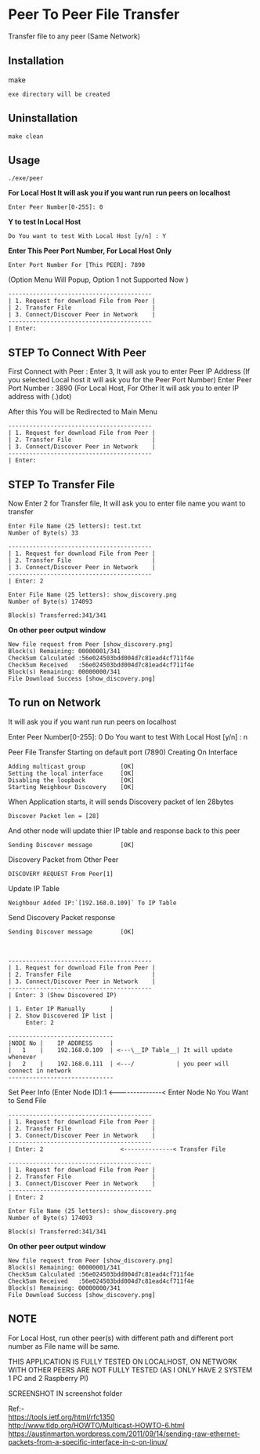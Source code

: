 # Peer To Peer File Transfer

Transfer file to any peer (Same Network)

## Installation

make
	
	exe directory will be created

## Uninstallation

    make clean

	
## Usage

    ./exe/peer

**For Local Host
It will ask you if you want run run peers on localhost**

	Enter Peer Number[0-255]: 0
    
**Y to test In Local Host**

	Do You want to test With Local Host [y/n] : Y
    
**Enter This Peer Port Number, For Local Host Only**

	Enter Port Number For [This PEER]: 7890

(Option Menu Will Popup, Option 1 not Supported Now )
	
	-----------------------------------------
	| 1. Request for download File from Peer |
	| 2. Transfer File                       |
	| 3. Connect/Discover Peer in Network    |
	-----------------------------------------
	| Enter: 

## STEP To Connect With Peer

First Connect with Peer : Enter 3, It will ask you to enter Peer IP Address (If you selected Local host it will ask you for the Peer Port Number)
Enter Peer Port Number : 3890   (For Local Host, For Other It will ask you to enter IP address with (.)dot)

After this You will be Redirected to Main Menu

	-----------------------------------------
	| 1. Request for download File from Peer |
	| 2. Transfer File                       |
	| 3. Connect/Discover Peer in Network    |
	-----------------------------------------
	| Enter: 

## STEP To Transfer File
Now Enter 2 for Transfer file, It will ask you to enter file name you want to transfer

	Enter File Name (25 letters): test.txt 
	Number of Byte(s) 33

	-----------------------------------------
	| 1. Request for download File from Peer |
	| 2. Transfer File                       |
	| 3. Connect/Discover Peer in Network    |
	-----------------------------------------
	| Enter: 2

	Enter File Name (25 letters): show_discovery.png
	Number of Byte(s) 174093

	Block(s) Transferred:341/341


**On other peer output window**

	New file request from Peer [show_discovery.png]
	Block(s) Remaining: 00000001/341
	CheckSum Calculated :56e024503bdd004d7c81ead4cf711f4e
	CheckSum Received   :56e024503bdd004d7c81ead4cf711f4e
	Block(s) Remaining: 00000000/341
	File Download Success [show_discovery.png]




##  To run on Network

It will ask you if you want run run peers on localhost

Enter Peer Number[0-255]: 0
Do You want to test With Local Host [y/n] : n 

Peer File Transfer Starting on default port (7890)
Creating On Interface

	Adding multicast group 			[OK]
	Setting the local interface 	[OK]
	Disabling the loopback 			[OK]
	Starting Neighbour Discovery 	[OK]

When Application starts, it will sends Discovery packet of len 28bytes

	Discover Packet len = [28]
    
And other node will update thier IP table and response back to this peer <br />
     
	Sending Discover message 		[OK]
    
Discovery Packet from Other Peer <br />

	DISCOVERY REQUEST From Peer[1]			
    
Update IP Table <br />
    
	Neighbour Added IP:`[192.168.0.109]` To IP Table
 Send Discovery Packet response  <br />
 
	Sending Discover message 		[OK]
<br />

	-----------------------------------------
	| 1. Request for download File from Peer |
	| 2. Transfer File                       |
	| 3. Connect/Discover Peer in Network    |
	-----------------------------------------
	| Enter: 3 (Show Discovered IP)

	| 1. Enter IP Manually       |
	| 2. Show Discovered IP list |
	     Enter: 2

	------------------------------
	|NODE No |    IP ADDRESS     | 
	|   1    |    192.168.0.109  | <---\__IP Table__| It will update whenever
	|   2    |    192.168.0.111  | <---/            | you peer will connect in network
	------------------------------
Set Peer Info (Enter Node ID):1  <--------------< Enter Node No You Want to Send File 

	-----------------------------------------
	| 1. Request for download File from Peer |
	| 2. Transfer File                       |
	| 3. Connect/Discover Peer in Network    |
	-----------------------------------------
	| Enter: 2						<--------------< Transfer File

	-----------------------------------------
	| 1. Request for download File from Peer |
	| 2. Transfer File                       |
	| 3. Connect/Discover Peer in Network    |
	-----------------------------------------
	| Enter: 2

	Enter File Name (25 letters): show_discovery.png
	Number of Byte(s) 174093

	Block(s) Transferred:341/341

**On other peer output window**

	New file request from Peer [show_discovery.png]
	Block(s) Remaining: 00000001/341
	CheckSum Calculated :56e024503bdd004d7c81ead4cf711f4e
	CheckSum Received   :56e024503bdd004d7c81ead4cf711f4e
	Block(s) Remaining: 00000000/341
	File Download Success [show_discovery.png]


## NOTE
For Local Host, run other peer(s) with different path and different port number as File name will be same.

THIS APPLICATION IS FULLY TESTED ON LOCALHOST, ON NETWORK WITH OTHER PEERS ARE NOT FULLY TESTED (AS I ONLY HAVE 2 SYSTEM 1 PC and 2 Raspberry PI)

SCREENSHOT IN screenshot folder



Ref:- <br />
https://tools.ietf.org/html/rfc1350  <br />
http://www.tldp.org/HOWTO/Multicast-HOWTO-6.html  <br />
https://austinmarton.wordpress.com/2011/09/14/sending-raw-ethernet-packets-from-a-specific-interface-in-c-on-linux/
